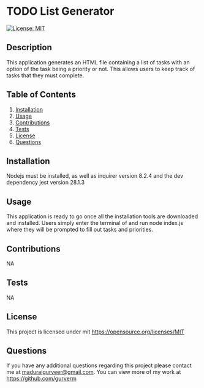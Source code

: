 # TODO List Generator
  [![License: MIT](https://img.shields.io/badge/License-MIT-yellow.svg)](https://opensource.org/licenses/MIT) 

## Description
This application generates an HTML file containing a list of tasks with an option of the task being a priority or not. This allows users to keep track of tasks that they must complete.

## Table of Contents
1. [Installation](#installation)
2. [Usage](#usage)
3. [Contributions](#contributions)
4. [Tests](#tests)
5. [License](#license)
6. [Questions](#questions)

## Installation
Nodejs must be installed, as well as inquirer version 8.2.4 and the dev dependency jest version 28.1.3

## Usage
This application is ready to go once all the installation tools are downloaded and installed. Users simply enter the terminal of and run node index.js where they will be prompted to fill out tasks and priorities.

## Contributions
NA

## Tests
NA

## License
This project is licensed under mit 
https://opensource.org/licenses/MIT

## Questions
If you have any additional questions regarding this project please contact me at maduraigurveer@gmail.com.
You can view more of my work at https://github.com/gurverm